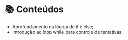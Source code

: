 # 📚 Conteúdos
- Aprofundamento na lógica de if e else;
- Introdução ao loop while para controle de tentativas.
